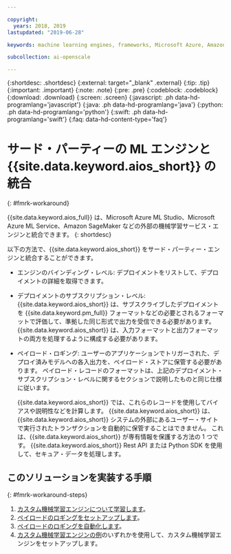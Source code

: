 ```yaml
---

copyright:
  years: 2018, 2019
lastupdated: "2019-06-28"

keywords: machine learning engines, frameworks, Microsoft Azure, Amazone SageMaker, custom ML engine 

subcollection: ai-openscale

---
```


{:shortdesc: .shortdesc}
{:external: target="_blank" .external}
{:tip: .tip}
{:important: .important}
{:note: .note}
{:pre: .pre}
{:codeblock: .codeblock}
{:download: .download}
{:screen: .screen}
{:javascript: .ph data-hd-programlang='javascript'}
{:java: .ph data-hd-programlang='java'}
{:python: .ph data-hd-programlang='python'}
{:swift: .ph data-hd-programlang='swift'}
{:faq: data-hd-content-type='faq'}

# サード・パーティーの ML エンジンと {{site.data.keyword.aios_short}} の統合
{: #fmrk-workaround}

{{site.data.keyword.aios_full}} は、Microsoft Azure ML Studio、Microsoft Azure ML Service、Amazon SageMaker などの外部の機械学習サービス・エンジンと統合できます。
{: shortdesc}

以下の方法で、{{site.data.keyword.aios_short}} をサード・パーティー・エンジンと統合することができます。

- エンジンのバインディング・レベル: デプロイメントをリストして、デプロイメントの詳細を取得できます。
  
- デプロイメントのサブスクリプション・レベル: {{site.data.keyword.aios_short}} は、サブスクライブしたデプロイメントを {{site.data.keyword.pm_full}} フォーマットなどの必要とされるフォーマットで評価して、準拠した同じ形式で出力を受信できる必要があります。 {{site.data.keyword.aios_short}} は、入力フォーマットと出力フォーマットの両方を処理するように構成する必要があります。
   

- ペイロード・ロギング: ユーザーのアプリケーションでトリガーされた、デプロイ済みモデルへの各入出力を、ペイロード・ストアに保管する必要があります。 ペイロード・レコードのフォーマットは、上記のデプロイメント・サブスクリプション・レベルに関するセクションで説明したものと同じ仕様に従います。
   
   {{site.data.keyword.aios_short}} では、これらのレコードを使用してバイアスや説明性などを計算します。 {{site.data.keyword.aios_short}} は、{{site.data.keyword.aios_short}} システムの外部にあるユーザー・サイトで実行されたトランザクションを自動的に保管することはできません。 これは、{{site.data.keyword.aios_short}} が専有情報を保護する方法の 1 つです。 {{site.data.keyword.aios_short}} Rest API または Python SDK を使用して、セキュア・データを処理します。
   
## このソリューションを実装する手順
{: #fmrk-workaround-steps}

1. [カスタム機械学習エンジンについて学習します](/docs/services/ai-openscale?topic=ai-openscale-fmrk-workaround-customengine)。
2. [ペイロードのロギングをセットアップします](/docs/services/ai-openscale?topic=ai-openscale-cdb-payload)。
3. [ペイロードのロギングを自動化します](/docs/services/ai-openscale?topic=ai-openscale-fmrk-workaround-pyld-lg)。
4. [カスタム機械学習エンジンの例](/docs/services/ai-openscale?topic=ai-openscale-fmrk-workaround-cstmmlsengex)のいずれかを使用して、カスタム機械学習エンジンをセットアップします。

